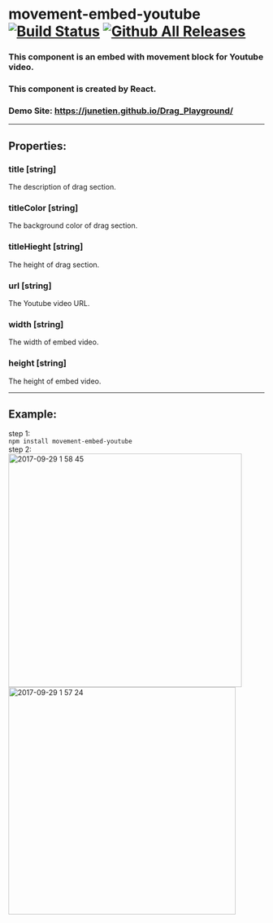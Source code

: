 # movement-embed-youtube [![Build Status](https://travis-ci.org/JuneTien/movement-embed-youtube.svg?branch=master)](https://travis-ci.org/JuneTien/movement-embed-youtube) [![Github All Releases](https://img.shields.io/github/downloads/JuneTien/movement-embed-youtube/total.svg)]()
### This component is an embed with movement block for Youtube video.   
### This component is created by React.    
### Demo Site: https://junetien.github.io/Drag_Playground/    
-----
## Properties:    
### title [string]   
The description of drag section.
### titleColor [string]    
The background color of drag section.
### titleHieght [string]    
The height of drag section.
### url [string]   
The Youtube video URL.
### width [string]     
The width of embed video.
### height [string]     
The height of embed video.

-----
## Example:
step 1:   
<code>npm install movement-embed-youtube</code>    
step 2:   
<img width="459" alt="2017-09-29 1 58 45" src="https://user-images.githubusercontent.com/15939944/31044561-4b9ad0ec-a604-11e7-9ffd-be31e5943437.png">  
<img width="447" alt="2017-09-29 1 57 24" src="https://user-images.githubusercontent.com/15939944/31002592-39a286dc-a51e-11e7-9504-ff73f8f1e564.png">
